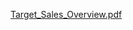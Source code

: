 [Target_Sales_Overview.pdf](https://github.com/Biplabini-1992/Target-Brazil-Sales-Analysis/files/13873631/Target_Sales_Overview.pdf)

